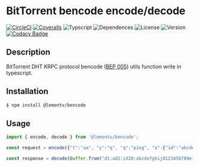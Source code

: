 # BitTorrent bencode encode/decode

[![CircleCI](https://img.shields.io/circleci/build/github/lemontv/bencode)](https://circleci.com/gh/lemontv/bencode)
[![Coveralls](https://img.shields.io/coveralls/github/lemontv/bencode)](https://coveralls.io/github/lemontv/bencode)
![Typscript](https://img.shields.io/github/languages/top/lemontv/bencode)
![Dependences](https://img.shields.io/david/lemontv/bencode)
![License](https://img.shields.io/npm/l/@lemontv/bencode)
![Version](https://img.shields.io/npm/v/@lemontv/bencode)
[![Codacy Badge](https://img.shields.io/codacy/grade/c4abff05fc5042f698db0c53412a359a)](https://www.codacy.com/manual/lemontv/bencode)

## Description
BitTorrent DHT KRPC protocol bencode ([BEP 005](https://www.bittorrent.org/beps/bep_0005.html)) utils function write in typescript.

## Installation

```bash
$ npm install @lemontv/bencode
```

## Usage

```javascript
import { encode, decode } from '@lemontv/bencode';

const request = encode({"t":"aa", "y":"q", "q":"ping", "a":{"id":"abcdefghij0123456789"}});

const response = decode(Buffer.from("d1:ad2:id20:abcdefghij0123456789e1:q4:ping1:t2:aa1:y1:qe"));
```